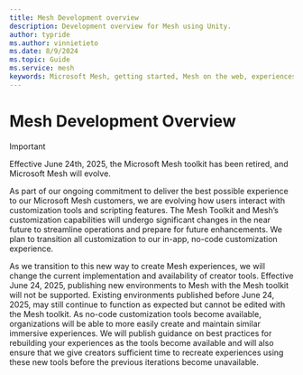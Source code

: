 ```yaml
---
title: Mesh Development overview
description: Development overview for Mesh using Unity.
author: typride
ms.author: vinnietieto
ms.date: 8/9/2024
ms.topic: Guide
ms.service: mesh
keywords: Microsoft Mesh, getting started, Mesh on the web, experiences, environments
---
```


# Mesh Development Overview

> [!IMPORTANT]
> Effective June 24th, 2025, the Microsoft Mesh toolkit has been retired, and Microsoft Mesh will evolve.
>
> As part of our ongoing commitment to deliver the best possible experience to our Microsoft Mesh customers, we are evolving how users interact with customization tools and scripting features. The Mesh Toolkit and Mesh’s customization capabilities will undergo significant changes in the near future to streamline operations and prepare for future enhancements. We plan to transition all customization to our in-app, no-code customization experience.
>
> As we transition to this new way to create Mesh experiences, we will change the current implementation and availability of creator tools. Effective June 24, 2025, publishing new environments to Mesh with the Mesh toolkit will not be supported. Existing environments published before June 24, 2025, may still continue to function as expected but cannot be edited with the Mesh toolkit. As no-code customization tools become available, organizations will be able to more easily create and maintain similar immersive experiences. We will publish guidance on best practices for rebuilding your experiences as the tools become available and will also ensure that we give creators sufficient time to recreate experiences using these new tools before the previous iterations become unavailable.
